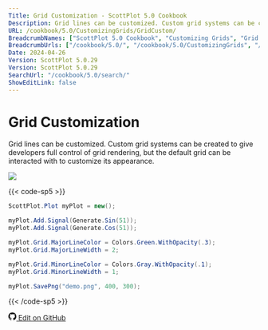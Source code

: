 ```yaml
---
Title: Grid Customization - ScottPlot 5.0 Cookbook
Description: Grid lines can be customized. Custom grid systems can be created to give developers full control of grid rendering, but the default grid can be interacted with to customize its appearance.
URL: /cookbook/5.0/CustomizingGrids/GridCustom/
BreadcrumbNames: ["ScottPlot 5.0 Cookbook", "Customizing Grids", "Grid Customization"]
BreadcrumbUrls: ["/cookbook/5.0/", "/cookbook/5.0/CustomizingGrids", "/cookbook/5.0/CustomizingGrids/GridCustom"]
Date: 2024-04-26
Version: ScottPlot 5.0.29
Version: ScottPlot 5.0.29
SearchUrl: "/cookbook/5.0/search/"
ShowEditLink: false
---
```


# Grid Customization


Grid lines can be customized. Custom grid systems can be created to give developers full control of grid rendering, but the default grid can be interacted with to customize its appearance.

[![](/cookbook/5.0/images/GridCustom.png?240426090552)](/cookbook/5.0/images/GridCustom.png?240426090552)

{{< code-sp5 >}}

```cs
ScottPlot.Plot myPlot = new();

myPlot.Add.Signal(Generate.Sin(51));
myPlot.Add.Signal(Generate.Cos(51));

myPlot.Grid.MajorLineColor = Colors.Green.WithOpacity(.3);
myPlot.Grid.MajorLineWidth = 2;

myPlot.Grid.MinorLineColor = Colors.Gray.WithOpacity(.1);
myPlot.Grid.MinorLineWidth = 1;

myPlot.SavePng("demo.png", 400, 300);

```

{{< /code-sp5 >}}

<a href='https://github.com/ScottPlot/ScottPlot/blob/main/src/ScottPlot5/ScottPlot5%20Cookbook/Recipes/Axis/CustomizingGrids.cs'><svg xmlns="http://www.w3.org/2000/svg" width="16" height="16" fill="currentColor" class="mb-1 bi bi-github" viewBox="0 0 16 16">
  <path d="M8 0C3.58 0 0 3.58 0 8c0 3.54 2.29 6.53 5.47 7.59.4.07.55-.17.55-.38 0-.19-.01-.82-.01-1.49-2.01.37-2.53-.49-2.69-.94-.09-.23-.48-.94-.82-1.13-.28-.15-.68-.52-.01-.53.63-.01 1.08.58 1.23.82.72 1.21 1.87.87 2.33.66.07-.52.28-.87.51-1.07-1.78-.2-3.64-.89-3.64-3.95 0-.87.31-1.59.82-2.15-.08-.2-.36-1.02.08-2.12 0 0 .67-.21 2.2.82.64-.18 1.32-.27 2-.27s1.36.09 2 .27c1.53-1.04 2.2-.82 2.2-.82.44 1.1.16 1.92.08 2.12.51.56.82 1.27.82 2.15 0 3.07-1.87 3.75-3.65 3.95.29.25.54.73.54 1.48 0 1.07-.01 1.93-.01 2.2 0 .21.15.46.55.38A8.01 8.01 0 0 0 16 8c0-4.42-3.58-8-8-8"/>
</svg> Edit on GitHub</a>

